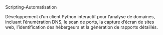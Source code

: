 Scripting-Automatisation

Développement d’un client Python interactif pour l’analyse de domaines, incluant l’énumération DNS, le scan de ports, la capture d’écran de sites web, l’identification des hébergeurs et la génération de rapports détaillés.
